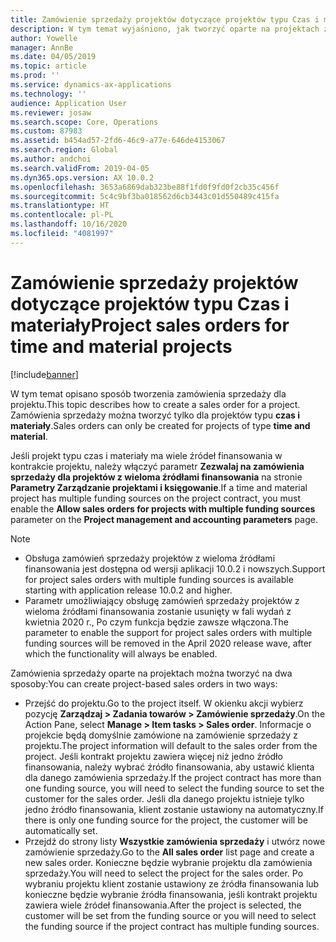 ```yaml
---
title: Zamówienie sprzedaży projektów dotyczące projektów typu Czas i materiały
description: W tym temat wyjaśniono, jak tworzyć oparte na projektach zamówienia sprzedaży na potrzeby projektów typu czasu i materiałów.
author: Yowelle
manager: AnnBe
ms.date: 04/05/2019
ms.topic: article
ms.prod: ''
ms.service: dynamics-ax-applications
ms.technology: ''
audience: Application User
ms.reviewer: josaw
ms.search.scope: Core, Operations
ms.custom: 87983
ms.assetid: b454ad57-2fd6-46c9-a77e-646de4153067
ms.search.region: Global
ms.author: andchoi
ms.search.validFrom: 2019-04-05
ms.dyn365.ops.version: AX 10.0.2
ms.openlocfilehash: 3653a6869dab323be88f1fd0f9fd0f2cb35c456f
ms.sourcegitcommit: 5c4c9bf3ba018562d6cb3443c01d550489c415fa
ms.translationtype: HT
ms.contentlocale: pl-PL
ms.lasthandoff: 10/16/2020
ms.locfileid: "4081997"
---
```

# <a name="project-sales-orders-for-time-and-material-projects"></a><span data-ttu-id="4a466-103">Zamówienie sprzedaży projektów dotyczące projektów typu Czas i materiały</span><span class="sxs-lookup"><span data-stu-id="4a466-103">Project sales orders for time and material projects</span></span>

[!include[banner](../includes/banner.md)]

<span data-ttu-id="4a466-104">W tym temat opisano sposób tworzenia zamówienia sprzedaży dla projektu.</span><span class="sxs-lookup"><span data-stu-id="4a466-104">This topic describes how to create a sales order for a project.</span></span> <span data-ttu-id="4a466-105">Zamówienia sprzedaży można tworzyć tylko dla projektów typu **czas i materiały**.</span><span class="sxs-lookup"><span data-stu-id="4a466-105">Sales orders can only be created for projects of type **time and material**.</span></span>

<span data-ttu-id="4a466-106">Jeśli projekt typu czas i materiały ma wiele źródeł finansowania w kontrakcie projektu, należy włączyć parametr **Zezwalaj na zamówienia sprzedaży dla projektów z wieloma źródłami finansowania** na stronie **Parametry Zarządzanie projektami i księgowanie**.</span><span class="sxs-lookup"><span data-stu-id="4a466-106">If a time and material project has multiple funding sources on the project contract, you must enable the **Allow sales orders for projects with multiple funding sources** parameter on the **Project management and accounting parameters** page.</span></span> 

> [!NOTE]
> - <span data-ttu-id="4a466-107">Obsługa zamówień sprzedaży projektów z wieloma źródłami finansowania jest dostępna od wersji aplikacji 10.0.2 i nowszych.</span><span class="sxs-lookup"><span data-stu-id="4a466-107">Support for project sales orders with multiple funding sources is available starting with application release 10.0.2 and higher.</span></span>
> - <span data-ttu-id="4a466-108">Parametr umożliwiający obsługę zamówień sprzedaży projektów z wieloma źródłami finansowania zostanie usunięty w fali wydań z kwietnia 2020 r., Po czym funkcja będzie zawsze włączona.</span><span class="sxs-lookup"><span data-stu-id="4a466-108">The parameter to enable the support for project sales orders with multiple funding sources will be removed in the April 2020 release wave, after which the functionality will always be enabled.</span></span>

<span data-ttu-id="4a466-109">Zamówienia sprzedaży oparte na projektach można tworzyć na dwa sposoby:</span><span class="sxs-lookup"><span data-stu-id="4a466-109">You can create project-based sales orders in two ways:</span></span>

- <span data-ttu-id="4a466-110">Przejść do projektu.</span><span class="sxs-lookup"><span data-stu-id="4a466-110">Go to the project itself.</span></span> <span data-ttu-id="4a466-111">W okienku akcji wybierz pozycję **Zarządzaj > Zadania towarów > Zamówienie sprzedaży**.</span><span class="sxs-lookup"><span data-stu-id="4a466-111">On the Action Pane, select **Manage > Item tasks > Sales order**.</span></span> <span data-ttu-id="4a466-112">Informacje o projekcie będą domyślnie zamówione na zamówienie sprzedaży z projektu.</span><span class="sxs-lookup"><span data-stu-id="4a466-112">The project information will default to the sales order from the project.</span></span> <span data-ttu-id="4a466-113">Jeśli kontrakt projektu zawiera więcej niż jedno źródło finansowania, należy wybrać źródło finansowania, aby ustawić klienta dla danego zamówienia sprzedaży.</span><span class="sxs-lookup"><span data-stu-id="4a466-113">If the project contract has more than one funding source, you will need to select the funding source to set the customer for the sales order.</span></span> <span data-ttu-id="4a466-114">Jeśli dla danego projektu istnieje tylko jedno źródło finansowania, klient zostanie ustawiony na automatyczny.</span><span class="sxs-lookup"><span data-stu-id="4a466-114">If there is only one funding source for the project, the customer will be automatically set.</span></span>
- <span data-ttu-id="4a466-115">Przejdź do strony listy **Wszystkie zamówienia sprzedaży** i utwórz nowe zamówienie sprzedaży.</span><span class="sxs-lookup"><span data-stu-id="4a466-115">Go to the **All sales order** list page and create a new sales order.</span></span> <span data-ttu-id="4a466-116">Konieczne będzie wybranie projektu dla zamówienia sprzedaży.</span><span class="sxs-lookup"><span data-stu-id="4a466-116">You will need to select the project for the sales order.</span></span> <span data-ttu-id="4a466-117">Po wybraniu projektu klient zostanie ustawiony ze źródła finansowania lub konieczne będzie wybranie źródła finansowania, jeśli kontrakt projektu zawiera wiele źródeł finansowania.</span><span class="sxs-lookup"><span data-stu-id="4a466-117">After the project is selected, the customer will be set from the funding source or you will need to select the funding source if the project contract has multiple funding sources.</span></span>

